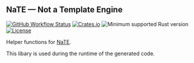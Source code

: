 ## NaTE — Not a Template Engine

[![GitHub Workflow Status](https://img.shields.io/github/workflow/status/Kijewski/nate/CI?logo=github)](https://github.com/Kijewski/nate/actions/workflows/ci.yml)
[![Crates.io](https://img.shields.io/crates/v/nate-common?logo=rust)](https://crates.io/crates/nate)
![Minimum supported Rust version](https://img.shields.io/badge/msrv-1.54-informational?logo=rust)
[![License](https://img.shields.io/crates/l/nate-common?color=informational&logo=apache)](/LICENSES)

Helper functions for [NaTE](https://crates.io/crates/nate).

This libary is used during the runtime of the generated code.
